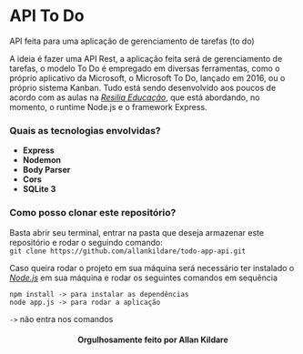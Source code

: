 # API To Do
API feita para uma aplicação de gerenciamento de tarefas (to do)

A ideia é fazer uma API Rest, a aplicação feita será de gerenciamento de tarefas, o modelo To Do é empregado em diversas ferramentas, como o próprio aplicativo da Microsoft, o Microsoft To Do, lançado em 2016, ou o próprio sistema Kanban.
Tudo está sendo desenvolvido aos poucos de acordo com as aulas na [*Resilia Educação*](https://www.resilia.work/), que está abordando, no momento, o runtime Node.js e o framework Express.

### Quais as tecnologias envolvidas?
- **Express**
- **Nodemon**
- **Body Parser**
- **Cors**
- **SQLite 3**

### Como posso clonar este repositório?
Basta abrir seu terminal, entrar na pasta que deseja armazenar este repositório e rodar o seguindo comando:<br>
`git clone https://github.com/allankildare/todo-app-api.git`

Caso queira rodar o projeto em sua máquina será necessário ter instalado o [*Node.js*](https://nodejs.org/en/download/) em sua máquina e rodar os seguintes comandos em sequência
```
npm install -> para instalar as dependências
node app.js -> para rodar a aplicação
```
`->` não entra nos comandos

<h4 align="center">Orgulhosamente feito por Allan Kildare</h4>

